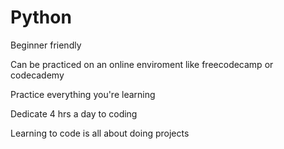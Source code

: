 # Python
Beginner friendly

Can be practiced on an online enviroment like freecodecamp or codecademy

Practice everything you're learning

Dedicate 4 hrs a day to coding

Learning to code is all about doing projects
